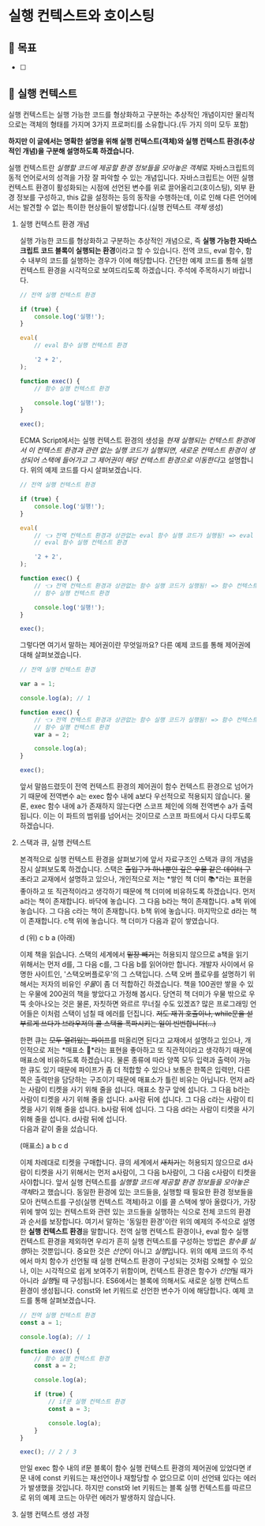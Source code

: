 # 실행 컨텍스트와 호이스팅

## 🤘 목표

-   [ ]

####

## 📄 실행 컨텍스트

실행 컨텍스트는 실행 가능한 코드를 형상화하고 구분하는 추상적인 개념이지만 물리적으로는 객체의 형태를 가지며 3가지 프로퍼티를 소유합니다.(두 가지 의미 모두 포함)

**하지만 이 글에서는 명확한 설명을 위해 실행 컨텍스트(객체)와 실행 컨텍스트 환경(추상적인 개념)을 구분해 설명하도록 하겠습니다.**

실행 컨텍스트란 *실행할 코드에 제공할 환경 정보들을 모아놓은 객체*로 자바스크립트의 동적 언어로서의 성격을 가장 잘 파악할 수 있는 개념입니다.
자바스크립트는 어떤 실행 컨텍스트 환경이 활성화되는 시점에 선언된 변수를 위로 끌어올리고(호이스팅), 외부 환경 정보를 구성하고, this 값을 설정하는 등의 동작을 수행하는데,
이로 인해 다른 언어에서는 발견할 수 없는 특이한 현상들이 발생합니다.(실행 컨텍스트 _객체_ 생성)

1. 실행 컨텍스트 환경 개념

    실행 가능한 코드를 형상화하고 구분하는 추상적인 개념으로, 즉 **실행 가능한 자바스크립트 코드 블록이 실행되는 환경**이라고 할 수 있습니다.
    전역 코드, eval 함수, 함수 내부의 코드를 실행하는 경우가 이에 해당합니다.
    간단한 예제 코드를 통해 실행 컨텍스트 환경을 시각적으로 보여드리도록 하겠습니다.
    주석에 주목하시기 바랍니다.

    ```javascript
    // 전역 실행 컨텍스트 환경

    if (true) {
        console.log('실행!');
    }

    eval(
        // eval 함수 실행 컨텍스트 환경

        '2 + 2',
    );

    function exec() {
        // 함수 실행 컨텍스트 환경

        console.log('실행!');
    }

    exec();
    ```

    ECMA Script에서는 실행 컨텍스트 환경의 생성을 *현재 실행되는 컨텍스트 환경에서 이 컨텍스트 환경과 관련 없는 실행 코드가 실행되면, 새로운 컨텍스트 환경이 생성되어 스택에 들어가고 그 제어권이 해당 컨텍스트 환경으로 이동한다*고 설명합니다.
    위의 예제 코드를 다시 살펴보겠습니다.

    ```javascript
    // 전역 실행 컨텍스트 환경

    if (true) {
        console.log('실행!');
    }

    eval(
        // 👈 전역 컨텍스트 환경과 상관없는 eval 함수 실행 코드가 실행됨! => eval 함수 컨텍스트 환경이 스택에 들어가고 제어권 역시 넘어감
        // eval 함수 실행 컨텍스트 환경

        '2 + 2',
    );

    function exec() {
        // 👈 전역 컨텍스트 환경과 상관없는 함수 실행 코드가 실행됨! => 함수 컨텍스트 환경이 스택에 들어가고 제어권 역시 넘어감
        // 함수 실행 컨텍스트 환경

        console.log('실행!');
    }

    exec();
    ```

    그렇다면 여기서 말하는 제어권이란 무엇일까요?
    다른 예제 코드를 통해 제어권에 대해 살펴보겠습니다.

    ```javascript
    // 전역 실행 컨텍스트 환경

    var a = 1;

    console.log(a); // 1

    function exec() {
        // 👈 전역 컨텍스트 환경과 상관없는 함수 실행 코드가 실행됨! => 함수 컨텍스트 환경이 스택에 들어가고 제어권 역시 넘어감
        // 함수 실행 컨텍스트 환경
        var a = 2;

        console.log(a);
    }

    exec();
    ```

    앞서 말씀드렸듯이 전역 컨텍스트 환경의 제어권이 함수 컨텍스트 환경으로 넘어가기 때문에 전역변수 a는 exec 함수 내에 a보다 우선적으로 적용되지 않습니다.
    물론, exec 함수 내에 a가 존재하지 않는다면 스코프 체인에 의해 전역변수 a가 출력됩니다.
    이는 이 파트의 범위를 넘어서는 것이므로 스코프 파트에서 다시 다루도록 하겠습니다.

2. 스택과 큐, 실행 컨텍스트

    본격적으로 실행 컨텍스트 환경을 살펴보기에 앞서 자료구조인 스택과 큐의 개념을 잠시 살펴보도록 하겠습니다.
    스택은 ~~출입구가 하나뿐인 깊은 우물 같은 데이터 구조~~라고 교재에서 설명하고 있으나, 개인적으로 저는 *쌓인 책 더미 📚*라는 표현을 좋아하고 또 직관적이라고 생각하기 때문에 책 더미에 비유하도록 하겠습니다.
    먼저 a라는 책이 존재합니다. 바닥에 놓습니다.
    그 다음 b라는 책이 존재합니다. a책 위에 놓습니다.
    그 다음 c라는 책이 존재합니다. b책 위에 놓습니다.
    마지막으로 d라는 책이 존재합니다. c책 위에 놓습니다.
    책 더미가 다음과 같이 쌓였습니다.

    d (위)
    c
    b
    a (아래)

    이제 책을 읽습니다. 스택의 세계에서 ~~밑장 빼기~~는 허용되지 않으므로 a책을 읽기 위해서는 먼저 d를, 그 다음 c를, 그 다음 b를 읽어야만 합니다.
    개발자 사이에서 유명한 사이트인, '스택오버플로우'의 그 스택입니다.
    스택 오버 플로우를 설명하기 위해서는 저자의 비유인 *우물*이 좀 더 적합하긴 하겠습니다.
    책을 100권만 쌓을 수 있는 우물에 200권의 책을 쌓았다고 가정해 봅시다.
    당연히 책 더미가 우물 밖으로 우뚝 솟아나오는 것은 물론, 자칫하면 와르르 무너질 수도 있겠죠?
    많은 프로그래밍 언어들은 이처럼 스택이 넘칠 때 에러를 던집니다.
    ~~저도 재귀 호출이나, while문을 섣부르게 쓰다가 브라우저의 콜 스택을 폭파시키는 일이 빈번합니다(...)~~

    한편 큐는 ~~모두 열려있는 파이프~~를 떠올리면 된다고 교재에서 설명하고 있으나, 개인적으로 저는 *매표소 🎫*라는 표현을 좋아하고 또 직관적이라고 생각하기 때문에 매표소에 비유하도록 하겠습니다.
    물론 종류에 따라 양쪽 모두 입력과 출력이 가능한 큐도 있기 때문에 파이프가 좀 더 적합할 수 있으나 보통은 한쪽은 입력만, 다른쪽은 출력만을 담당하는 구조이기 때문에 매표소가 틀린 비유는 아닙니다.
    먼저 a라는 사람이 티켓을 사기 위해 줄을 섭니다. 매표소 창구 앞에 섭니다.
    그 다음 b라는 사람이 티켓을 사기 위해 줄을 섭니다. a사람 뒤에 섭니다.
    그 다음 c라는 사람이 티켓을 사기 위해 줄을 섭니다. b사람 뒤에 섭니다.
    그 다음 d라는 사람이 티켓을 사기 위해 줄을 섭니다. d사람 뒤에 섭니다.  
    다음과 같이 줄을 섰습니다.

    (매표소) a b c d

    이제 차례대로 티켓을 구매합니다. 큐의 세계에서 ~~새치기~~는 허용되지 않으므로 d사람이 티켓을 사기 위해서는 먼저 a사람이, 그 다음 b사람이, 그 다음 c사람이 티켓을 사야합니다.
    앞서 실행 컨텍스트를 *실행할 코드에 제공할 환경 정보들을 모아놓은 객체*라고 했습니다.
    동일한 환경에 있는 코드들을, 실행할 때 필요한 환경 정보들을 모아 컨텍스트를 구성(실행 컨텍스트 객체)하고 이를 콜 스택에 쌓아 올렸다가, 가장 위에 쌓여 있는 컨텍스트와 관련 있는 코드들을 실행하는 식으로
    전체 코드의 환경과 순서를 보장합니다.
    여기서 말하는 '동일한 환경'이란 위의 예제의 주석으로 설명한 **실행 컨텍스트 환경**을 말합니다.
    전역 실행 컨텍스트 환경이나, eval 함수 실행 컨텍스트 환경을 제외하면 우리가 흔히 실행 컨텍스트를 구성하는 방법은 *함수를 실행*하는 것뿐입니다.
    중요한 것은 *선언*이 아니고 *실행*입니다.
    위의 예제 코드의 주석에서 마치 함수가 선언될 때 실행 컨텍스트 환경이 구성되는 것처럼 오해할 수 있으나, 이는 시각적으로 쉽게 보여주기 위함이며, 컨텍스트 환경은 함수가 *선언*될 때가 아니라 *실행*될 때 구성됩니다.
    ES6에서는 블록에 의해서도 새로운 실행 컨텍스트 환경이 생성됩니다.
    const와 let 키워드로 선언한 변수가 이에 해당합니다.
    예제 코드를 통해 살펴보겠습니다.

    ```javascript
    // 전역 실행 컨텍스트 환경
    const a = 1;

    console.log(a); // 1

    function exec() {
        // 함수 실행 컨텍스트 환경
        const a = 2;

        console.log(a);

        if (true) {
            // if문 실행 컨텍스트 환경
            const a = 3;

            console.log(a);
        }
    }

    exec(); // 2 / 3
    ```

    만일 exec 함수 내의 if문 블록이 함수 실행 컨텍스트 환경의 제어권에 있었다면 if문 내에 const 키워드는 재선언이나 재할당할 수 없으므로 이미 선언돼 있다는 에러가 발생했을 것입니다.
    하지만 const와 let 키워드는 블록 실행 컨텍스트를 따르므로 위의 예제 코드는 아무런 에러가 발생하지 않습니다.

3. 실행 컨텍스트 생성 과정

